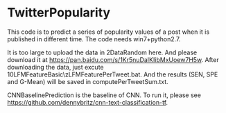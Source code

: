 # TwitterPopularity

This code is to predict a series of popularity values of a post when it is published in different time. The code needs win7+python2.7.

It is too large to upload the data in 2DataRandom here. And please download it at https://pan.baidu.com/s/1Kr5nuDaIKIibMxUoew7H5w.
After downloading the data, just excute 10LFMFeatureBasic\zLFMFeaturePerTweet.bat. And the results (SEN, SPE and G-Mean) will be saved in computePerTweetSum.txt.

CNNBaselinePrediction is the baseline of CNN. To run it, please see https://github.com/dennybritz/cnn-text-classification-tf.
